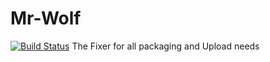 Mr-Wolf
=======
[![Build Status](https://api.travis-ci.org/timusg/s3cmd.png?branch=master)](https://travis-ci.org/codeignition/Mr-Wolf)
The Fixer for all packaging and Upload needs
